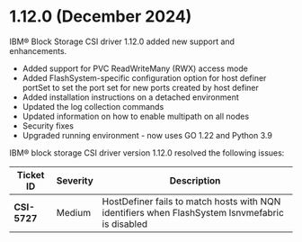 # 1.12.0 (December 2024)

IBM® Block Storage CSI driver 1.12.0 added new support and enhancements.
- Added support for PVC ReadWriteMany (RWX) access mode
- Added FlashSystem-specific configuration option for host definer portSet to set the port set for new ports created by host definer
- Added installation instructions on a detached environment
- Updated the log collection commands
- Updated information on how to enable multipath on all nodes
- Security fixes
- Upgraded running environment - now uses GO 1.22 and Python 3.9

IBM® block storage CSI driver version 1.12.0 resolved the following issues:

|Ticket ID|Severity|Description|
|---------|--------|-----------|
|**CSI-5727**|Medium|HostDefiner fails to match hosts with NQN identifiers when FlashSystem lsnvmefabric is disabled|
